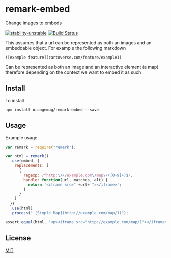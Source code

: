 # remark-embed
Change images to embeds

[![stability-unstable](https://img.shields.io/badge/stability-unstable-yellow.svg)][stability]
[![Build Status](https://circleci.com/gh/orangemug/remark-embed.png?style=shield)][circleci]

[stability]:   https://github.com/orangemug/stability-badges#unstable
[circleci]:    https://circleci.com/gh/orangemug/remark-embed

This assumes that a url can be represented as both an images and an embeddable object. For example the following markdown

```
![example feature](cartoverse.com/feature/example1)
```

Can be represented as both an image and an interactive element (a map) therefore depending on the context we want to embed it as such


## Install
To install

```
npm install orangemug/remark-embed --save
```


## Usage
Example usage

```js
var remark = require("remark");

var html = remark()
  .use(embed, {
    replacements: [
      {
        regexp: /^http:\/\/example.com\/map\/([0-9]+)$/,
        handle: function(url, matches, alt) {
          return '<iframe src="'+url+'"></iframe>';
        }
      }
    ]
  })
  .use(html)
  .process("![Simple Map](http://example.com/map/1)");

assert.equal(html, '<p><iframe src="http://example.com/map/1"></iframe></p>');
```


## License
[MIT](LICENSE)
